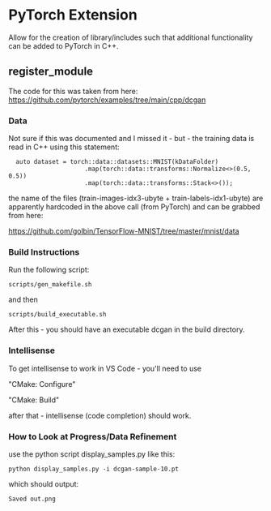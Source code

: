 # PyTorch Extension

Allow for the creation of library/includes such that additional functionality can be added to PyTorch in C++.


## register_module

The code for this was taken from here:
https://github.com/pytorch/examples/tree/main/cpp/dcgan

### Data

Not sure if this was documented and I missed it - but - the training data is read in C++ using this statement:

```
  auto dataset = torch::data::datasets::MNIST(kDataFolder)
                     .map(torch::data::transforms::Normalize<>(0.5, 0.5))
                     .map(torch::data::transforms::Stack<>());
```

the name of the files (train-images-idx3-ubyte + train-labels-idx1-ubyte) are apparently hardcoded in the above call (from PyTorch) and can be grabbed from here: 

https://github.com/golbin/TensorFlow-MNIST/tree/master/mnist/data


### Build Instructions

Run the following script: 

```
scripts/gen_makefile.sh
```

and then

```
scripts/build_executable.sh
```

After this - you should have an executable dcgan in the build directory.

### Intellisense

To get intellisense to work in VS Code - you'll need to use

"CMake: Configure"

"CMake: Build"

after that - intellisense (code completion) should work.

### How to Look at Progress/Data Refinement

use the python script display_samples.py like this:

```
python display_samples.py -i dcgan-sample-10.pt
```

which should output:

```
Saved out.png
```
